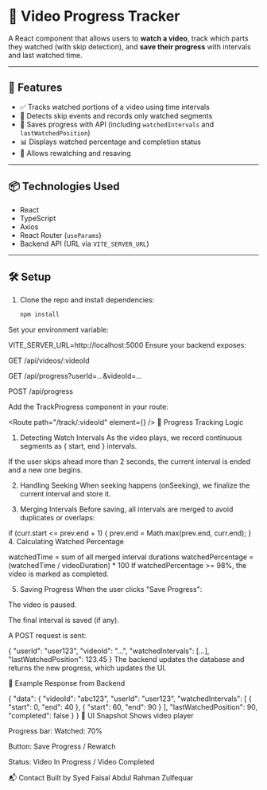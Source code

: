 # 🎥 Video Progress Tracker

A React component that allows users to **watch a video**, track which parts they watched (with skip detection), and **save their progress** with intervals and last watched time.

---

## 🚀 Features

- ✅ Tracks watched portions of a video using time intervals
- 🚫 Detects skip events and records only watched segments
- 💾 Saves progress with API (including `watchedIntervals` and `lastWatchedPosition`)
- 📊 Displays watched percentage and completion status
- 🔁 Allows rewatching and resaving

---

## 📦 Technologies Used

- React
- TypeScript
- Axios
- React Router (`useParams`)
- Backend API (URL via `VITE_SERVER_URL`)

---

## 🛠️ Setup

1. Clone the repo and install dependencies:
   ```bash
   npm install
Set your environment variable:

VITE_SERVER_URL=http://localhost:5000
Ensure your backend exposes:

GET /api/videos/:videoId

GET /api/progress?userId=...&videoId=...

POST /api/progress

Add the TrackProgress component in your route:


<Route path="/track/:videoId" element={<TrackProgress />} />
🧠 Progress Tracking Logic
1. Detecting Watch Intervals
As the video plays, we record continuous segments as { start, end } intervals.

If the user skips ahead more than 2 seconds, the current interval is ended and a new one begins.

2. Handling Seeking
When seeking happens (onSeeking), we finalize the current interval and store it.

3. Merging Intervals
Before saving, all intervals are merged to avoid duplicates or overlaps:


if (curr.start <= prev.end + 1) {
  prev.end = Math.max(prev.end, curr.end);
}
4. Calculating Watched Percentage

watchedTime = sum of all merged interval durations
watchedPercentage = (watchedTime / videoDuration) * 100
If watchedPercentage >= 98%, the video is marked as completed.

5. Saving Progress
When the user clicks "Save Progress":

The video is paused.

The final interval is saved (if any).

A POST request is sent:


{
  "userId": "user123",
  "videoId": "...",
  "watchedIntervals": [...],
  "lastWatchedPosition": 123.45
}
The backend updates the database and returns the new progress, which updates the UI.

📂 Example Response from Backend

{
  "data": {
    "videoId": "abc123",
    "userId": "user123",
    "watchedIntervals": [
      { "start": 0, "end": 40 },
      { "start": 60, "end": 90 }
    ],
    "lastWatchedPosition": 90,
    "completed": false
  }
}
📸 UI Snapshot
Shows video player

Progress bar: Watched: 70%

Button: Save Progress / Rewatch

Status: Video In Progress / Video Completed

📬 Contact
Built by Syed Faisal Abdul Rahman Zulfequar









